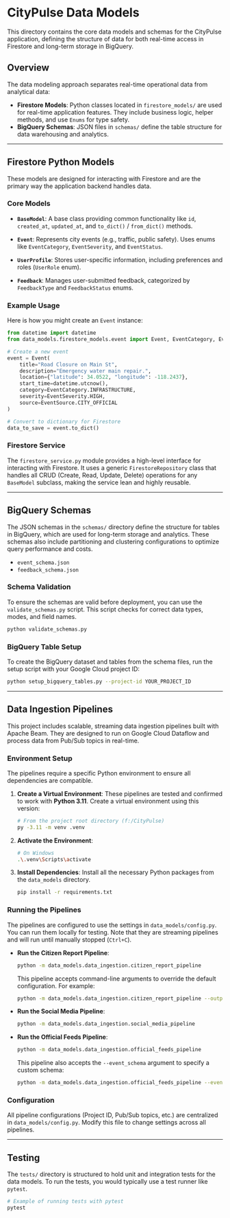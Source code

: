 # CityPulse Data Models

This directory contains the core data models and schemas for the CityPulse application, defining the structure of data for both real-time access in Firestore and long-term storage in BigQuery.

## Overview

The data modeling approach separates real-time operational data from analytical data:

- **Firestore Models**: Python classes located in `firestore_models/` are used for real-time application features. They include business logic, helper methods, and use `Enums` for type safety.
- **BigQuery Schemas**: JSON files in `schemas/` define the table structure for data warehousing and analytics.

---

## Firestore Python Models

These models are designed for interacting with Firestore and are the primary way the application backend handles data.

### Core Models

- **`BaseModel`**: A base class providing common functionality like `id`, `created_at`, `updated_at`, and `to_dict()` / `from_dict()` methods.

- **`Event`**: Represents city events (e.g., traffic, public safety). Uses enums like `EventCategory`, `EventSeverity`, and `EventStatus`.

- **`UserProfile`**: Stores user-specific information, including preferences and roles (`UserRole` enum).

- **`Feedback`**: Manages user-submitted feedback, categorized by `FeedbackType` and `FeedbackStatus` enums.

### Example Usage

Here is how you might create an `Event` instance:

```python
from datetime import datetime
from data_models.firestore_models.event import Event, EventCategory, EventSeverity, EventSource

# Create a new event
event = Event(
    title="Road Closure on Main St",
    description="Emergency water main repair.",
    location={"latitude": 34.0522, "longitude": -118.2437},
    start_time=datetime.utcnow(),
    category=EventCategory.INFRASTRUCTURE,
    severity=EventSeverity.HIGH,
    source=EventSource.CITY_OFFICIAL
)

# Convert to dictionary for Firestore
data_to_save = event.to_dict()
```

### Firestore Service

The `firestore_service.py` module provides a high-level interface for interacting with Firestore. It uses a generic `FirestoreRepository` class that handles all CRUD (Create, Read, Update, Delete) operations for any `BaseModel` subclass, making the service lean and highly reusable.

---

## BigQuery Schemas

The JSON schemas in the `schemas/` directory define the structure for tables in BigQuery, which are used for long-term storage and analytics. These schemas also include partitioning and clustering configurations to optimize query performance and costs.

- `event_schema.json`
- `feedback_schema.json`

### Schema Validation

To ensure the schemas are valid before deployment, you can use the `validate_schemas.py` script. This script checks for correct data types, modes, and field names.

```bash
python validate_schemas.py
```

### BigQuery Table Setup

To create the BigQuery dataset and tables from the schema files, run the setup script with your Google Cloud project ID:

```bash
python setup_bigquery_tables.py --project-id YOUR_PROJECT_ID
```

---

## Data Ingestion Pipelines

This project includes scalable, streaming data ingestion pipelines built with Apache Beam. They are designed to run on Google Cloud Dataflow and process data from Pub/Sub topics in real-time.

### Environment Setup

The pipelines require a specific Python environment to ensure all dependencies are compatible.

1.  **Create a Virtual Environment**: These pipelines are tested and confirmed to work with **Python 3.11**. Create a virtual environment using this version:
    ```bash
    # From the project root directory (f:/CityPulse)
    py -3.11 -m venv .venv
    ```

2.  **Activate the Environment**:
    ```bash
    # On Windows
    .\.venv\Scripts\activate
    ```

3.  **Install Dependencies**: Install all the necessary Python packages from the `data_models` directory.
    ```bash
    pip install -r requirements.txt
    ```

### Running the Pipelines

The pipelines are configured to use the settings in `data_models/config.py`. You can run them locally for testing. Note that they are streaming pipelines and will run until manually stopped (`Ctrl+C`).

-   **Run the Citizen Report Pipeline**:
    ```bash
    python -m data_models.data_ingestion.citizen_report_pipeline
    ```
    This pipeline accepts command-line arguments to override the default configuration. For example:
    ```bash
    python -m data_models.data_ingestion.citizen_report_pipeline --output_table your_project:your_dataset.your_table
    ```

-   **Run the Social Media Pipeline**:
    ```bash
    python -m data_models.data_ingestion.social_media_pipeline
    ```

-   **Run the Official Feeds Pipeline**:
    ```bash
    python -m data_models.data_ingestion.official_feeds_pipeline
    ```
    This pipeline also accepts the `--event_schema` argument to specify a custom schema:
    ```bash
    python -m data_models.data_ingestion.official_feeds_pipeline --event_schema /path/to/your/schema.json
    ```

### Configuration

All pipeline configurations (Project ID, Pub/Sub topics, etc.) are centralized in `data_models/config.py`. Modify this file to change settings across all pipelines.

---

## Testing

The `tests/` directory is structured to hold unit and integration tests for the data models. To run the tests, you would typically use a test runner like `pytest`.

```bash
# Example of running tests with pytest
pytest
```
